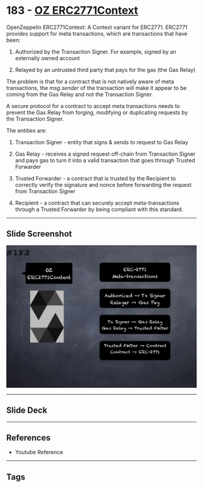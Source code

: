 # 183 - [OZ ERC2771Context](OZ%20ERC2771Context.md)
OpenZeppelin ERC2771Context: A Context variant for ERC2771. ERC2771 provides support for meta transactions, which are transactions that have been:

1.  Authorized by the Transaction Signer. For example, signed by an externally owned account
    
2.  Relayed by an untrusted third party that pays for the gas (the Gas Relay)

The problem is that for a contract that is not natively aware of meta transactions, the _msg.sender_ of the transaction will make it appear to be coming from the Gas Relay and not the Transaction Signer. 

A secure protocol for a contract to accept meta transactions needs to prevent the Gas Relay from forging, modifying or duplicating requests by the Transaction Signer. 

The entities are:

1.  Transaction Signer - entity that signs & sends to request to Gas Relay
    
2.  Gas Relay - receives a signed request off-chain from Transaction Signer and pays gas to turn it into a valid transaction that goes through Trusted Forwarder
    
3.  Trusted Forwarder - a contract that is trusted by the Recipient to correctly verify the signature and nonce before forwarding the request from Transaction Signer
    
4.  Recipient - a contract that can securely accept meta-transactions through a Trusted Forwarder by being compliant with this standard.
___
## Slide Screenshot
![183.png](../images/solidity201/183.png)
___
## Slide Deck

___
## References
- Youtube Reference
___
## Tags